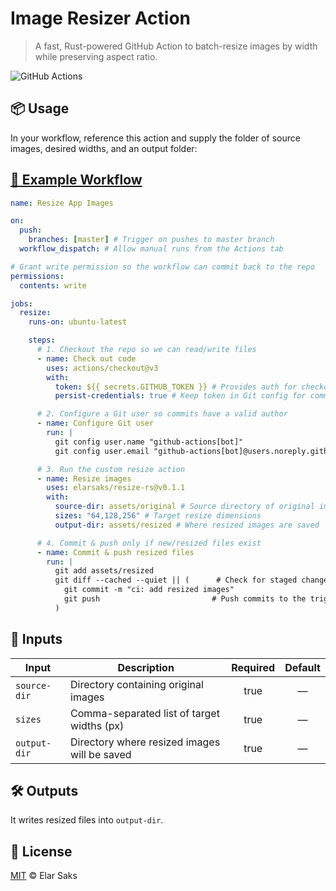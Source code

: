 # Image Resizer Action

> A fast, Rust-powered GitHub Action to batch-resize images by width while preserving aspect ratio.

![GitHub Actions](https://github.com/elarsaks/resize-rs/workflows/CI/badge.svg)

## 📦 Usage

In your workflow, reference this action and supply the folder of source images, desired widths, and an output folder:

## [📖 Example Workflow ](https://github.com/elarsaks/resize-rs/blob/master/.github/workflows/resize-images.yml)

```yaml
name: Resize App Images

on:
  push:
    branches: [master] # Trigger on pushes to master branch
  workflow_dispatch: # Allow manual runs from the Actions tab

# Grant write permission so the workflow can commit back to the repo
permissions:
  contents: write

jobs:
  resize:
    runs-on: ubuntu-latest

    steps:
      # 1. Checkout the repo so we can read/write files
      - name: Check out code
        uses: actions/checkout@v3
        with:
          token: ${{ secrets.GITHUB_TOKEN }} # Provides auth for checkout & push
          persist-credentials: true # Keep token in Git config for commits

      # 2. Configure a Git user so commits have a valid author
      - name: Configure Git user
        run: |
          git config user.name "github-actions[bot]"
          git config user.email "github-actions[bot]@users.noreply.github.com"

      # 3. Run the custom resize action
      - name: Resize images
        uses: elarsaks/resize-rs@v0.1.1
        with:
          source-dir: assets/original # Source directory of original images
          sizes: "64,128,256" # Target resize dimensions
          output-dir: assets/resized # Where resized images are saved

      # 4. Commit & push only if new/resized files exist
      - name: Commit & push resized files
        run: |
          git add assets/resized
          git diff --cached --quiet || (      # Check for staged changes
            git commit -m "ci: add resized images"
            git push                         # Push commits to the triggering branch
          )

```  

## 🔧 Inputs

| Input        | Description                                 | Required | Default |
|--------------|---------------------------------------------|:--------:|:-------:|
| `source-dir` | Directory containing original images        |   true   |    —    |
| `sizes`      | Comma-separated list of target widths (px)  |   true   |    —    |
| `output-dir` | Directory where resized images will be saved|   true   |    —    |

## 🛠️ Outputs

It writes resized files into `output-dir`.


## 📄 License

[MIT](LICENSE) © Elar Saks
